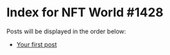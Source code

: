 # Index for NFT World #1428
Posts will be displayed in the order below:

- [Your first post](./001-first.md)

